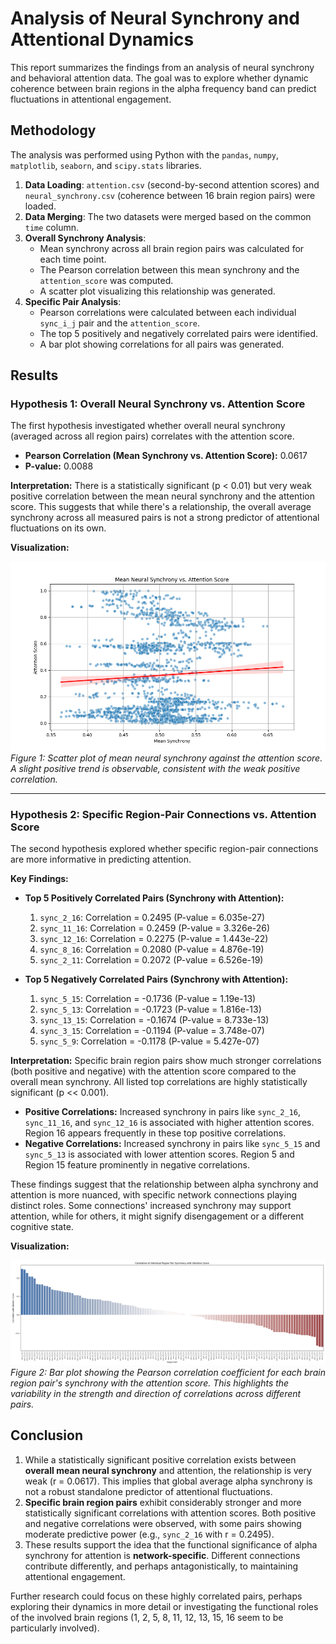 # Analysis of Neural Synchrony and Attentional Dynamics

This report summarizes the findings from an analysis of neural synchrony and behavioral attention data. The goal was to explore whether dynamic coherence between brain regions in the alpha frequency band can predict fluctuations in attentional engagement.

## Methodology

The analysis was performed using Python with the `pandas`, `numpy`, `matplotlib`, `seaborn`, and `scipy.stats` libraries.
1.  **Data Loading**: `attention.csv` (second-by-second attention scores) and `neural_synchrony.csv` (coherence between 16 brain region pairs) were loaded.
2.  **Data Merging**: The two datasets were merged based on the common `time` column.
3.  **Overall Synchrony Analysis**:
    *   Mean synchrony across all brain region pairs was calculated for each time point.
    *   The Pearson correlation between this mean synchrony and the `attention_score` was computed.
    *   A scatter plot visualizing this relationship was generated.
4.  **Specific Pair Analysis**:
    *   Pearson correlations were calculated between each individual `sync_i_j` pair and the `attention_score`.
    *   The top 5 positively and negatively correlated pairs were identified.
    *   A bar plot showing correlations for all pairs was generated.

## Results

### Hypothesis 1: Overall Neural Synchrony vs. Attention Score

The first hypothesis investigated whether overall neural synchrony (averaged across all region pairs) correlates with the attention score.

*   **Pearson Correlation (Mean Synchrony vs. Attention Score):** 0.0617
*   **P-value:** 0.0088

**Interpretation:**
There is a statistically significant (p < 0.01) but very weak positive correlation between the mean neural synchrony and the attention score. This suggests that while there's a relationship, the overall average synchrony across all measured pairs is not a strong predictor of attentional fluctuations on its own.

**Visualization:**

![Mean Synchrony vs. Attention Score](avg_sync_vs_attention.png)
*Figure 1: Scatter plot of mean neural synchrony against the attention score. A slight positive trend is observable, consistent with the weak positive correlation.*

---

### Hypothesis 2: Specific Region-Pair Connections vs. Attention Score

The second hypothesis explored whether specific region-pair connections are more informative in predicting attention.

**Key Findings:**

*   **Top 5 Positively Correlated Pairs (Synchrony with Attention):**
    1.  `sync_2_16`: Correlation = 0.2495 (P-value = 6.035e-27)
    2.  `sync_11_16`: Correlation = 0.2459 (P-value = 3.326e-26)
    3.  `sync_12_16`: Correlation = 0.2275 (P-value = 1.443e-22)
    4.  `sync_8_16`: Correlation = 0.2080 (P-value = 4.876e-19)
    5.  `sync_2_11`: Correlation = 0.2072 (P-value = 6.526e-19)

*   **Top 5 Negatively Correlated Pairs (Synchrony with Attention):**
    1.  `sync_5_15`: Correlation = -0.1736 (P-value = 1.19e-13)
    2.  `sync_5_13`: Correlation = -0.1723 (P-value = 1.816e-13)
    3.  `sync_13_15`: Correlation = -0.1674 (P-value = 8.733e-13)
    4.  `sync_3_15`: Correlation = -0.1194 (P-value = 3.748e-07)
    5.  `sync_5_9`: Correlation = -0.1178 (P-value = 5.427e-07)

**Interpretation:**
Specific brain region pairs show much stronger correlations (both positive and negative) with the attention score compared to the overall mean synchrony. All listed top correlations are highly statistically significant (p << 0.001).

*   **Positive Correlations:** Increased synchrony in pairs like `sync_2_16`, `sync_11_16`, and `sync_12_16` is associated with higher attention scores. Region 16 appears frequently in these top positive correlations.
*   **Negative Correlations:** Increased synchrony in pairs like `sync_5_15` and `sync_5_13` is associated with lower attention scores. Region 5 and Region 15 feature prominently in negative correlations.

These findings suggest that the relationship between alpha synchrony and attention is more nuanced, with specific network connections playing distinct roles. Some connections' increased synchrony may support attention, while for others, it might signify disengagement or a different cognitive state.

**Visualization:**

![Pair Correlations with Attention Score](pair_correlations.png)
*Figure 2: Bar plot showing the Pearson correlation coefficient for each brain region pair's synchrony with the attention score. This highlights the variability in the strength and direction of correlations across different pairs.*

## Conclusion

1.  While a statistically significant positive correlation exists between **overall mean neural synchrony** and attention, the relationship is very weak (r = 0.0617). This implies that global average alpha synchrony is not a robust standalone predictor of attentional fluctuations.
2.  **Specific brain region pairs** exhibit considerably stronger and more statistically significant correlations with attention scores. Both positive and negative correlations were observed, with some pairs showing moderate predictive power (e.g., `sync_2_16` with r = 0.2495).
3.  These results support the idea that the functional significance of alpha synchrony for attention is **network-specific**. Different connections contribute differently, and perhaps antagonistically, to maintaining attentional engagement.

Further research could focus on these highly correlated pairs, perhaps exploring their dynamics in more detail or investigating the functional roles of the involved brain regions (1, 2, 5, 8, 11, 12, 13, 15, 16 seem to be particularly involved).